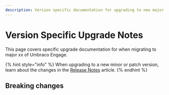```yaml
---
description: Version specific documentation for upgrading to new major versions of Umbraco Engage.
---
```


# Version Specific Upgrade Notes

This page covers specific upgrade documentation for when migrating to major xx of Umbraco Engage.

{% hint style="info" %}
When upgrading to a new minor or patch version, learn about the changes in the [Release Notes](../release-notes.md) article.
{% endhint %}

## Breaking changes
